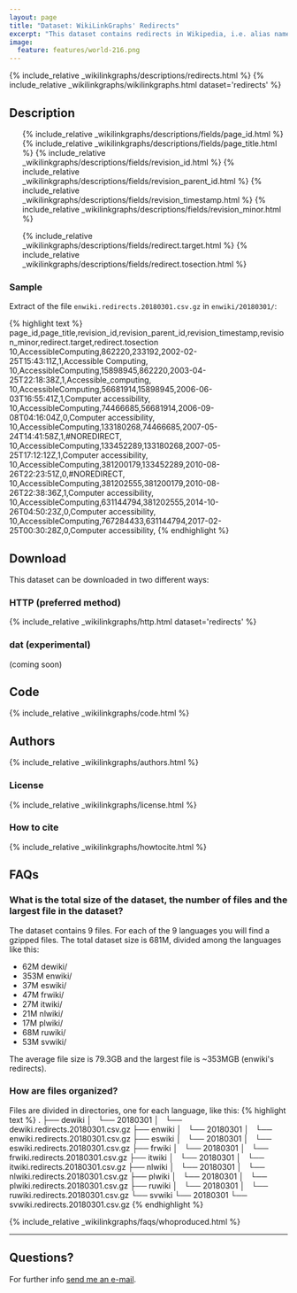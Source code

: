```yaml
---
layout: page
title: "Dataset: WikiLinkGraphs' Redirects"
excerpt: "This dataset contains redirects in Wikipedia, i.e. alias names for Wikipedia articles, extracted by processing Wikimedia's history dumps for the languages de, en, es, fr, it, nl, pl, ru, sv."
image:
  feature: features/world-216.png
---
```


  {% include_relative _wikilinkgraphs/descriptions/redirects.html %}
  {% include_relative _wikilinkgraphs/wikilinkgraphs.html dataset='redirects' %}

## Description

<ul>
	{% include_relative _wikilinkgraphs/descriptions/fields/page_id.html %}
	{% include_relative _wikilinkgraphs/descriptions/fields/page_title.html %}
	{% include_relative _wikilinkgraphs/descriptions/fields/revision_id.html %}
	{% include_relative _wikilinkgraphs/descriptions/fields/revision_parent_id.html %}
	{% include_relative _wikilinkgraphs/descriptions/fields/revision_timestamp.html %}
  {% include_relative _wikilinkgraphs/descriptions/fields/revision_minor.html %}

  {% include_relative _wikilinkgraphs/descriptions/fields/redirect.target.html %}
  {% include_relative _wikilinkgraphs/descriptions/fields/redirect.tosection.html %}
</ul>

### Sample

Extract of the file `enwiki.redirects.20180301.csv.gz` in `enwiki/20180301/`:

{% highlight text %}
page_id,page_title,revision_id,revision_parent_id,revision_timestamp,revision_minor,redirect.target,redirect.tosection
10,AccessibleComputing,862220,233192,2002-02-25T15:43:11Z,1,Accessible Computing,
10,AccessibleComputing,15898945,862220,2003-04-25T22:18:38Z,1,Accessible_computing,
10,AccessibleComputing,56681914,15898945,2006-06-03T16:55:41Z,1,Computer accessibility,
10,AccessibleComputing,74466685,56681914,2006-09-08T04:16:04Z,0,Computer accessibility,
10,AccessibleComputing,133180268,74466685,2007-05-24T14:41:58Z,1,#NOREDIRECT,
10,AccessibleComputing,133452289,133180268,2007-05-25T17:12:12Z,1,Computer accessibility,
10,AccessibleComputing,381200179,133452289,2010-08-26T22:23:51Z,0,#NOREDIRECT,
10,AccessibleComputing,381202555,381200179,2010-08-26T22:38:36Z,1,Computer accessibility,
10,AccessibleComputing,631144794,381202555,2014-10-26T04:50:23Z,0,Computer accessibility,
10,AccessibleComputing,767284433,631144794,2017-02-25T00:30:28Z,0,Computer accessibility,
{% endhighlight %}

## Download

This dataset can be downloaded in two different ways:

### HTTP (preferred method)

  {% include_relative _wikilinkgraphs/http.html dataset='redirects' %}

### dat (experimental)

(coming soon)

## Code

  {% include_relative _wikilinkgraphs/code.html %}

## Authors

  {% include_relative _wikilinkgraphs/authors.html %}

### License

  {% include_relative _wikilinkgraphs/license.html %}

### How to cite

  {% include_relative _wikilinkgraphs/howtocite.html %}


## FAQs

### What is the total size of the dataset, the number of files and the largest file in the dataset?

The dataset contains 9 files. For each of the 9 languages you will find a gzipped files.
The total dataset size is 681M, divided among the languages like this:

* 62M     dewiki/
* 353M    enwiki/
* 37M     eswiki/
* 47M     frwiki/
* 27M     itwiki/
* 21M     nlwiki/
* 17M     plwiki/
* 68M     ruwiki/
* 53M     svwiki/

The average file size is 79.3GB and the largest file is ~353MGB (enwiki's redirects).

### How are files organized?

Files are divided in directories, one for each language, like this:
{% highlight text %}
.
├── dewiki
│   └── 20180301
│       └── dewiki.redirects.20180301.csv.gz
├── enwiki
│   └── 20180301
│       └── enwiki.redirects.20180301.csv.gz
├── eswiki
│   └── 20180301
│       └── eswiki.redirects.20180301.csv.gz
├── frwiki
│   └── 20180301
│       └── frwiki.redirects.20180301.csv.gz
├── itwiki
│   └── 20180301
│       └── itwiki.redirects.20180301.csv.gz
├── nlwiki
│   └── 20180301
│       └── nlwiki.redirects.20180301.csv.gz
├── plwiki
│   └── 20180301
│       └── plwiki.redirects.20180301.csv.gz
├── ruwiki
│   └── 20180301
│       └── ruwiki.redirects.20180301.csv.gz
└── svwiki
    └── 20180301
        └── svwiki.redirects.20180301.csv.gz
{% endhighlight %}


  {% include_relative _wikilinkgraphs/faqs/whoproduced.html %}

---

## Questions?

For further info <a href="mailto:cristian.consonni(at)unitn(dot)it" target="_blank">send me an e-mail</a>.
